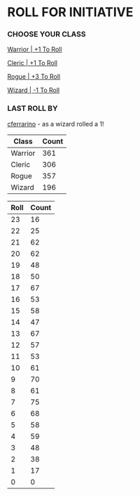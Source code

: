 # ROLL FOR INITIATIVE
### CHOOSE YOUR CLASS

[Warrior | +1 To Roll](https://github.com/benjaminsampica/benjaminsampica/issues/new?title=roll%7Cwarrior&body=Just+click+%27Submit+new+issue%27.)

[Cleric | +1 To Roll](https://github.com/benjaminsampica/benjaminsampica/issues/new?title=roll%7Ccleric&body=Just+click+%27Submit+new+issue%27.)

[Rogue | +3 To Roll](https://github.com/benjaminsampica/benjaminsampica/issues/new?title=roll%7Crogue&body=Just+click+%27Submit+new+issue%27.)

[Wizard | -1 To Roll](https://github.com/benjaminsampica/benjaminsampica/issues/new?title=roll%7Cwizard&body=Just+click+%27Submit+new+issue%27.)
### LAST ROLL BY
[cferrarino](https://www.github.com/cferrarino) - as a wizard rolled a 1!

|Class|Count|
|-|-|
|Warrior|361|
|Cleric|306|
|Rogue|357|
|Wizard|196|

|Roll|Count|
|-|-|
|23|16
|22|25
|21|62
|20|62
|19|48
|18|50
|17|67
|16|53
|15|58
|14|47
|13|67
|12|57
|11|53
|10|61
|9|70
|8|61
|7|75
|6|68
|5|58
|4|59
|3|48
|2|38
|1|17
|0|0

